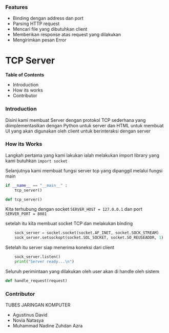 ### Features
- Binding dengan address dan port
- Parsing HTTP request
- Mencari file yang dibutuhkan client
- Memberikan response atas request yang dilakukan
- Mengirimkan pesan Error

# TCP Server
**Table of Contents**
- Introduction
- How its works
- Contributor

### Introduction
Disini kami membuat Server dengan protokol TCP sederhana yang diimplementasikan dengan Python untuk server dan HTML untuk membuat UI yang akan digunakan oleh client untuk berinteraksi dengan server

### How its Works
Langkah pertama yang kami lakukan ialah melakukan import library yang kami butuhkan
`import socket`

Selanjutnya kami membuat fungsi server tcp yang dipanggil melalui fungsi main
```Python
if __name__ == "__main__" :
    tcp_server()
```

```Python
def tcp_server()
```
Kita terhubung dengan socket 
`SERVER_HOST = 127.0.0.1`
dan port
`SERVER_PORT = 8081`

setelah itu kita membuat socket TCP dan melakukan binding
```Python
    sock_server = socket.socket(socket.AF_INET, socket.SOCK_STREAM)
    sock_server.setsockopt(socket.SOL_SOCKET, socket.SO_REUSEADDR, 1)
```

Setelah itu server siap menerima koneksi dari client
```Python
    sock_server.listen()
    print("Server ready...\n")
```

Seluruh perimintaan yang dilakukan oleh user akan di handle oleh sistem
```Python
def handle_request(request)
```
### Contributor
TUBES JARINGAN KOMPUTER
* Agustinus David
* Novia Natasya
* Muhammad Nadine Zuhdan Azra

